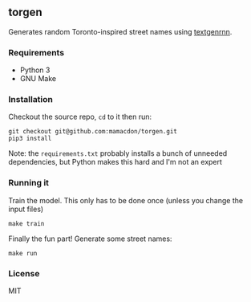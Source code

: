 ## torgen
Generates random Toronto-inspired street names using [textgenrnn](https://github.com/minimaxir/textgenrnn).

### Requirements
- Python 3
- GNU Make

### Installation
Checkout the source repo, `cd` to it then run:
```
git checkout git@github.com:mamacdon/torgen.git
pip3 install
```

Note: the `requirements.txt` probably installs a bunch of unneeded dependencies, but Python makes this hard and I'm not an expert

### Running it 
Train the model. This only has to be done once (unless you change the input files)
```
make train
```

Finally the fun part! Generate some street names:
```
make run
```

### License
MIT
